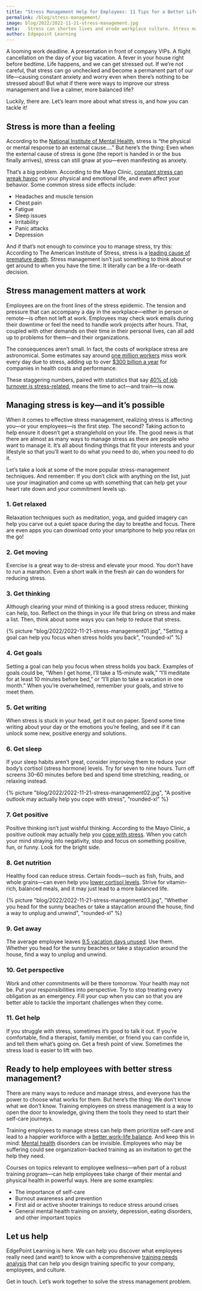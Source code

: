 ```yaml
---
title: "Stress Management Help for Employees: 11 Tips for a Better Life"
permalink: /blog/stress-management/
image: blog/2022/2022-11-21-stress-management.jpg
meta:   Stress can shorten lives and erode workplace culture. Stress management training can help. Here are 11 top tips to help employees handle stress. 
author: Edgepoint Learning
---
```


A looming work deadline. A presentation in front of company VIPs. A flight cancellation on the day of your big vacation. A fever in your house right before bedtime. Life happens, and we can get stressed out. If we’re not careful, that stress can go unchecked and become a permanent part of our life—causing constant anxiety and worry even when there’s nothing to be stressed about! But what if there were ways to improve our stress management and live a calmer, more balanced life?

Luckily, there are. Let’s learn more about what stress is, and how you can tackle it!
## Stress is more than a feeling

According to the [National Institute of Mental Health](https://www.nimh.nih.gov/health/publications/so-stressed-out-fact-sheet), stress is “the physical or mental response to an external cause….” But here’s the thing: Even when the external cause of stress is gone (the report is handed in or the bus finally arrives), stress can still gnaw at you—even manifesting as anxiety.

That’s a big problem. According to the Mayo Clinic, [constant stress can wreak havoc](https://www.mayoclinic.org/healthy-lifestyle/stress-management/in-depth/stress-symptoms/art-20050987) on your physical and emotional life, and even affect your behavior. Some common stress side effects include:
* Headaches and muscle tension
* Chest pain
* Fatigue
* Sleep issues
* Irritability
* Panic attacks
* Depression

And if that’s not enough to convince you to manage stress, try this: According to The American Institute of Stress, stress is a [leading cause of premature death](https://www.stress.org/stress-is-a-leading-cause-of-premature-deaths). Stress management isn’t just something to think about or get around to when you have the time. It literally can be a life-or-death decision.

## Stress management matters at work

Employees are on the front lines of the stress epidemic. The tension and pressure that can accompany a day in the workplace—either in person or remote—is often not left at work. Employees may check work emails during their downtime or feel the need to handle work projects after hours. That, coupled with other demands on their time in their personal lives, can all add up to problems for them—and their organizations.

The consequences aren’t small. In fact, the costs of workplace stress are astronomical. Some estimates say around [one million workers](https://www.stress.org/workplace-stress#:~:text=An%20estimated%201%20million%20workers,is%20due%20to%20job%20stress) miss work every day due to stress, adding up to over [$300 billion a year](https://www.uml.edu/research/cph-new/worker/stress-at-work/financial-costs.aspx) for companies in health costs and performance.

These staggering numbers, paired with statistics that say [40% of job turnover is stress-related](https://www.ilo.org/wcmsp5/groups/public/---ed_protect/---protrav/---safework/documents/publication/wcms_108532.pdf), means the time to act—and train—is now.
## Managing stress is key—and it’s possible 

When it comes to effective stress management, realizing stress is affecting you—or your employees—is the first step. The second? Taking action to help ensure it doesn’t get a stranglehold on your life. The good news is that there are almost as many ways to manage stress as there are people who want to manage it. It’s all about finding things that fit your interests and your lifestyle so that you’ll want to do what you need to do, when you need to do it. 

Let’s take a look at some of the more popular stress-management techniques. And remember: If you don’t click with anything on the list, just use your imagination and come up with something that can help get your heart rate down and your commitment levels up.

### 1. Get relaxed 
Relaxation techniques such as meditation, yoga, and guided imagery can help you carve out a quiet space during the day to breathe and focus. There are even apps you can download onto your smartphone to help you relax on the go!

### 2. Get moving 
Exercise is a great way to de-stress and elevate your mood. You don’t have to run a marathon. Even a short walk in the fresh air can do wonders for reducing stress. 

### 3. Get thinking 
Although clearing your mind of thinking is a good stress reducer, thinking can help, too. Reflect on the things in your life that bring on stress and make a list. Then, think about some ways you can help to reduce that stress.

{% picture "blog/2022/2022-11-21-stress-management01.jpg", "Setting a goal can help you focus when stress holds you back", "rounded-xl" %}

### 4. Get goals
Setting a goal can help you focus when stress holds you back. Examples of goals could be, “When I get home, I’ll take a 15-minute walk,” “I’ll meditate for at least 10 minutes before bed,” or “I’ll plan to take a vacation in one month.” When you’re overwhelmed, remember your goals, and strive to meet them.

### 5. Get writing
When stress is stuck in your head, get it out on paper. Spend some time writing about your day or the emotions you’re feeling, and see if it can unlock some new, positive energy and solutions.

### 6. Get sleep
If your sleep habits aren’t great, consider improving them to reduce your body’s cortisol (stress hormone) levels. Try for seven to nine hours. Turn off screens 30–60 minutes before bed and spend time stretching, reading, or relaxing instead. 

{% picture "blog/2022/2022-11-21-stress-management02.jpg", "A positive outlook may actually help you cope with stress", "rounded-xl" %}


### 7. Get positive
Positive thinking isn’t just wishful thinking. According to the Mayo Clinic, a positive outlook may actually help you [cope with stress](https://www.mayoclinic.org/healthy-lifestyle/stress-management/in-depth/positive-thinking/art-20043950#:~:text=It's%20unclear%20why%20people%20who,of%20stress%20on%20your%20body). When you catch your mind straying into negativity, stop and focus on something positive, fun, or funny. Look for the bright side.

### 8. Get nutrition
Healthy food can reduce stress. Certain foods—such as fish, fruits, and whole grains—can even help you [lower cortisol levels](https://health.clevelandclinic.org/eat-these-foods-to-reduce-stress-and-anxiety). Strive for vitamin-rich, balanced meals, and it may just lead to a more balanced life.

{% picture "blog/2022/2022-11-21-stress-management03.jpg", "Whether you head for the sunny beaches or take a staycation around the house, find a way to unplug and unwind", "rounded-xl" %}


### 9. Get away
The average employee leaves [9.5 vacation days unused](https://www.qualtrics.com/news/half-of-u-s-employees-say-they-wfv-work-from-vacation/). Use them. Whether you head for the sunny beaches or take a staycation around the house, find a way to unplug and unwind.

### 10. Get perspective
Work and other commitments will be there tomorrow. Your health may not be. Put your responsibilities into perspective. Try to stop treating every obligation as an emergency. Fill your cup when you can so that you are better able to tackle the important challenges when they come.

### 11. Get help
If you struggle with stress, sometimes it’s good to talk it out. If you’re comfortable, find a therapist, family member, or friend you can confide in, and tell them what’s going on. Get a fresh point of view. Sometimes the stress load is easier to lift with two.

## Ready to help employees with better stress management?

There are many ways to reduce and manage stress, and everyone has the power to choose what works for them. But here’s the thing: We don’t know what we don’t know. Training employees on stress management is a way to open the door to knowledge, giving them the tools they need to start their self-care journeys.

Training employees to manage stress can help them prioritize self-care and lead to a happier workforce with a [better work-life balance](/blog/work-life-balance-training). And keep this in mind: [Mental health](/blog/mental-health-training/) disorders can be invisible. Employees who may be suffering could see organization-backed training as an invitation to get the help they need. 

Courses on topics relevant to employee wellness—when part of a robust training program—can help employees take charge of their mental and physical health in powerful ways. Here are some examples:
* The importance of self-care
* Burnout awareness and prevention
* First aid or active shooter trainings to reduce stress around crises
* General mental health training on anxiety, depression, eating disorders, and other important topics

## Let us help
EdgePoint Learning is here. We can help you discover what employees really need (and want!) to know with a comprehensive [training needs analysis](/blog/training-needs-analysis) that can help you design training specific to your company, employees, and culture.

Get in touch. Let’s work together to solve the stress management problem.
